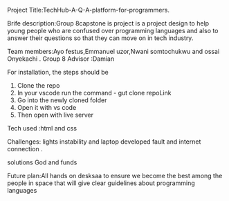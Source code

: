 Project Title:TechHub-A-Q-A-platform-for-programmers.


Brife description:Group 8capstone is project is a project design to help young people who are confused over programming languages and also to answer their questions so that they can move on in tech industry.



Team members:Ayo festus,Emmanuel uzor,Nwani somtochukwu and ossai Onyekachi .
Group 8 Advisor :Damian  



For installation, the steps should be
1. Clone the repo
2. In your vscode run the command - gut clone repoLink 
3. Go into the newly cloned folder
4. Open it with vs code
5. Then open with live server


Tech used :html and css  



Challenges: lights instability and laptop developed fault and internet connection .


solutions God and funds 

Future plan:All hands on desksaa to ensure we become the  best among the people in space that will give clear guidelines about programming languages
